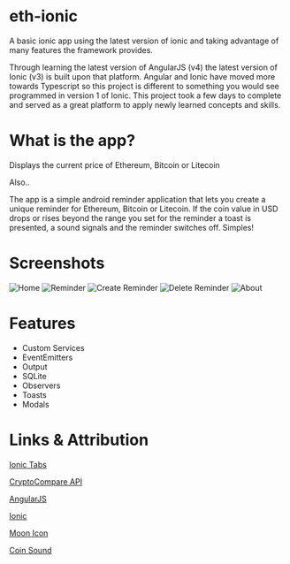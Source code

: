 # eth-ionic
A basic ionic app using the latest version of ionic and taking advantage of many features the framework provides.

Through learning the latest version of AngularJS (v4) the latest version of Ionic (v3) is built upon that platform. Angular and Ionic have moved more towards Typescript so this project is different to something you would see programmed in version 1 of Ionic. This project took a few days to complete and served as a great platform to apply newly learned concepts and skills.

# What is the app?

Displays the current price of Ethereum, Bitcoin or Litecoin 

Also..

The app is a simple android reminder application that lets you create a unique reminder for Ethereum, Bitcoin or Litecoin. If the coin value in USD drops or rises beyond the range you set for the reminder a toast is presented, a sound signals and the reminder switches off.
Simples!

# Screenshots

![Home]()
![Reminder]()
![Create Reminder]()
![Delete Reminder]()
![About]()


# Features

* Custom Services
* EventEmitters
* Output
* SQLite
* Observers
* Toasts
* Modals

# Links & Attribution

[Ionic Tabs](https://github.com/driftyco/ionic-starter-tabs)

[CryptoCompare API](https://www.cryptocompare.com/api/#-api-data-histoday-)

[AngularJS](https://angularjs.org/)

[Ionic](https://ionicframework.com/)

[Moon Icon](http://www.flaticon.com/free-icon/moon_124556#term=moon&page=1&position=15)

[Coin Sound](http://www.orangefreesounds.com/mario-coin-sound/)
